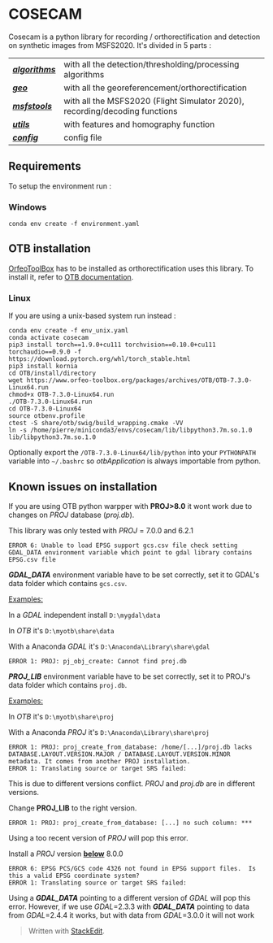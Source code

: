 # COSECAM
Cosecam is a python library for recording / orthorectification and detection on synthetic images from MSFS2020.
It's divided in 5 parts :

|  |  |
|--|--|
| ***[algorithms](algorithms/readme.md)*** | with all the detection/thresholding/processing algorithms  |
| ***[geo](geo/readme.md)*** |  with all the georeferencement/orthorectification  |
| ***[msfstools](msfstools/readme.md)*** | with all the MSFS2020 (Flight Simulator 2020), recording/decoding functions  |
| ***[utils](utils/readme.md)*** | with features and homography function |
| ***[config](config/readme.md)*** | config file  |


## Requirements

To setup the environment run :

### Windows
`conda env create -f environment.yaml` 


## OTB installation
[OrfeoToolBox](https://www.orfeo-toolbox.org/) has to be installed as orthorectification uses this library. To install it, refer to [OTB documentation](https://www.orfeo-toolbox.org/CookBook/Installation.html).


### Linux
If you are using a unix-based system run instead :
```
conda env create -f env_unix.yaml
conda activate cosecam
pip3 install torch==1.9.0+cu111 torchvision==0.10.0+cu111 torchaudio==0.9.0 -f https://download.pytorch.org/whl/torch_stable.html
pip3 install kornia
cd OTB/install/directory
wget https://www.orfeo-toolbox.org/packages/archives/OTB/OTB-7.3.0-Linux64.run
chmod+x OTB-7.3.0-Linux64.run
./OTB-7.3.0-Linux64.run
cd OTB-7.3.0-Linux64
source otbenv.profile
ctest -S share/otb/swig/build_wrapping.cmake -VV
ln -s /home/pierre/miniconda3/envs/cosecam/lib/libpython3.7m.so.1.0 lib/libpython3.7m.so.1.0
```
Optionally export the `/OTB-7.3.0-Linux64/lib/python` into your `PYTHONPATH` variable into `~/.bashrc` so *otbApplication* is always importable from python.

## Known issues on installation

If you are using OTB python warpper with **PROJ>8.0** it wont work due to changes on *PROJ* database (*proj.db*). 

This library was only tested with *PROJ* = 7.0.0 and 6.2.1



```
ERROR 6: Unable to load EPSG support gcs.csv file check setting GDAL_DATA environment variable which point to gdal library contains EPSG.csv file
```

***GDAL_DATA*** environment variable have to be set correctly, set it to GDAL's data folder which contains `gcs.csv`. 

<u>Examples:</u>

In a *GDAL* independent install `D:\mygdal\data`

In *OTB* it's `D:\myotb\share\data`  

With a Anaconda *GDAL* it's `D:\Anaconda\Library\share\gdal`  



```
ERROR 1: PROJ: pj_obj_create: Cannot find proj.db
```

***PROJ_LIB*** environment variable have to be set correctly, set it to PROJ's data folder which contains `proj.db`.

 <u>Examples:</u>

In *OTB* it's `D:\myotb\share\proj`  

With a Anaconda *PROJ* it's `D:\Anaconda\Library\share\proj`  



```
ERROR 1: PROJ: proj_create_from_database: /home/[...]/proj.db lacks DATABASE.LAYOUT.VERSION.MAJOR / DATABASE.LAYOUT.VERSION.MINOR metadata. It comes from another PROJ installation.
ERROR 1: Translating source or target SRS failed:
```

This is due to different versions conflict. *PROJ* and *proj.db* are in different versions.

Change **PROJ_LIB** to the right version.



```
ERROR 1: PROJ: proj_create_from_database: [...] no such column: ***
```

Using a too recent version of *PROJ* will pop this error.

Install a *PROJ* version **<u>below</u>** 8.0.0



```
ERROR 6: EPSG PCS/GCS code 4326 not found in EPSG support files.  Is this a valid EPSG coordinate system?
ERROR 1: Translating source or target SRS failed:
```

Using a ***GDAL_DATA*** pointing to a different version of *GDAL* will pop this error. However, if we use *GDAL*=2.3.3 with ***GDAL_DATA*** pointing to data from *GDAL*=2.4.4 it works, but with data from  *GDAL*=3.0.0 it will not work


> Written with [StackEdit](https://stackedit.io/).
